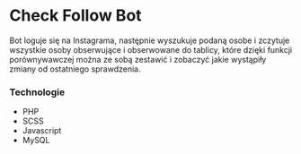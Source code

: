 # Check Follow Bot

Bot loguje się na Instagrama, następnie wyszukuje podaną osobe i zczytuje wszystkie osoby obserwujące i obserwowane do tablicy, 
które dzięki funkcji porównywawczej można ze sobą zestawić i zobaczyć jakie wystąpiły zmiany od ostatniego sprawdzenia.

### Technologie
- PHP
- SCSS
- Javascript
- MySQL
